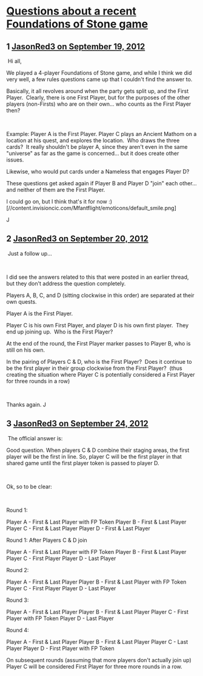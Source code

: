 # [Questions about a recent Foundations of Stone game](https://community.fantasyflightgames.com/topic/71334-questions-about-a-recent-foundations-of-stone-game/)

## 1 [JasonRed3 on September 19, 2012](https://community.fantasyflightgames.com/topic/71334-questions-about-a-recent-foundations-of-stone-game/?do=findComment&comment=696758)

 Hi all,

We played a 4-player Foundations of Stone game, and while I think we did very well, a few rules questions came up that I couldn't find the answer to.


Basically, it all revolves around when the party gets split up, and the First Player.  Clearly, there is one First Player, but for the purposes of the other players (non-Firsts) who are on their own… who counts as the First Player then?
 

 

Example:
Player A is the First Player.
Player C plays an Ancient Mathom on a location at his quest, and explores the location.  Who draws the three cards?  It really shouldn't be player A, since they aren't even in the same "universe" as far as the game is concerned… but it does create other issues.


Likewise, who would put cards under a Nameless that engages Player D?

These questions get asked again if Player B and Player D "join" each other… and neither of them are the First Player.

I could go on, but I think that's it for now :) [//content.invisioncic.com/Mfantflight/emoticons/default_smile.png]

J

## 2 [JasonRed3 on September 20, 2012](https://community.fantasyflightgames.com/topic/71334-questions-about-a-recent-foundations-of-stone-game/?do=findComment&comment=697070)

 Just a follow up…

 

I did see the answers related to this that were posted in an earlier thread, but they don't address the question completely.

Players A, B, C, and D (sitting clockwise in this order) are separated at their own quests.

Player A is the First Player.

Player C is his own First Player, and player D is his own first player.  They end up joining up.  Who is the First Player?

At the end of the round, the First Player marker passes to Player B, who is still on his own.

In the pairing of Players C & D, who is the First Player?  Does it continue to be the first player in their group clockwise from the First Player?  (thus creating the situation where Player C is potentially considered a First Player for three rounds in a row)

 

Thanks again.
J

## 3 [JasonRed3 on September 24, 2012](https://community.fantasyflightgames.com/topic/71334-questions-about-a-recent-foundations-of-stone-game/?do=findComment&comment=699627)

 The official answer is:

Good question. When players C & D combine their staging areas, the first player
will be the first in line. So, player C will be the first player in that shared
game until the first player token is passed to player D.

 

Ok, so to be clear:

 

Round 1:

Player A - First & Last Player with FP Token
Player B - First & Last Player
Player C - First & Last Player
Player D - First & Last Player

Round 1: After Players C & D join

Player A - First & Last Player with FP Token
Player B - First & Last Player
Player C - First Player
Player D - Last Player

Round 2:

Player A - First & Last Player
Player B - First & Last Player with FP Token
Player C - First Player
Player D - Last Player

Round 3:

Player A - First & Last Player
Player B - First & Last Player
Player C - First Player with FP Token
Player D - Last Player

Round 4:

Player A - First & Last Player
Player B - First & Last Player
Player C - Last Player
Player D - First Player with FP Token

On subsequent rounds (assuming that more players don't actually join up) Player C will be considered First Player for three more rounds in a row.

 

 

